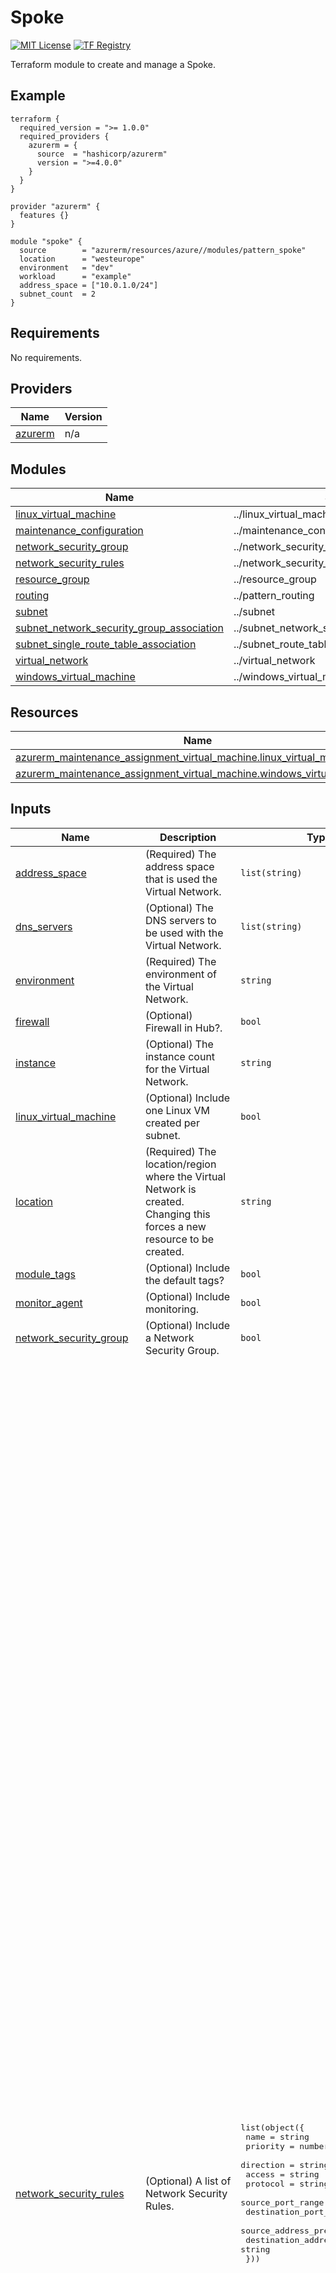 <!-- BEGIN_TF_DOCS -->
# Spoke
[![MIT License](https://img.shields.io/badge/license-MIT-orange.svg)](LICENSE) [![TF Registry](https://img.shields.io/badge/terraform-registry-blue.svg)](https://registry.terraform.io/modules/azurerm/resources/azure/latest/submodules/pattern_spoke)

Terraform module to create and manage a Spoke.

## Example

```hcl
terraform {
  required_version = ">= 1.0.0"
  required_providers {
    azurerm = {
      source  = "hashicorp/azurerm"
      version = ">=4.0.0"
    }
  }
}

provider "azurerm" {
  features {}
}

module "spoke" {
  source        = "azurerm/resources/azure//modules/pattern_spoke"
  location      = "westeurope"
  environment   = "dev"
  workload      = "example"
  address_space = ["10.0.1.0/24"]
  subnet_count  = 2
}
```

## Requirements

No requirements.

## Providers

| Name | Version |
|------|---------|
| <a name="provider_azurerm"></a> [azurerm](#provider\_azurerm) | n/a |

## Modules

| Name | Source | Version |
|------|--------|---------|
| <a name="module_linux_virtual_machine"></a> [linux\_virtual\_machine](#module\_linux\_virtual\_machine) | ../linux_virtual_machine | n/a |
| <a name="module_maintenance_configuration"></a> [maintenance\_configuration](#module\_maintenance\_configuration) | ../maintenance_configuration | n/a |
| <a name="module_network_security_group"></a> [network\_security\_group](#module\_network\_security\_group) | ../network_security_group | n/a |
| <a name="module_network_security_rules"></a> [network\_security\_rules](#module\_network\_security\_rules) | ../network_security_rule | n/a |
| <a name="module_resource_group"></a> [resource\_group](#module\_resource\_group) | ../resource_group | n/a |
| <a name="module_routing"></a> [routing](#module\_routing) | ../pattern_routing | n/a |
| <a name="module_subnet"></a> [subnet](#module\_subnet) | ../subnet | n/a |
| <a name="module_subnet_network_security_group_association"></a> [subnet\_network\_security\_group\_association](#module\_subnet\_network\_security\_group\_association) | ../subnet_network_security_group_association | n/a |
| <a name="module_subnet_single_route_table_association"></a> [subnet\_single\_route\_table\_association](#module\_subnet\_single\_route\_table\_association) | ../subnet_route_table_association | n/a |
| <a name="module_virtual_network"></a> [virtual\_network](#module\_virtual\_network) | ../virtual_network | n/a |
| <a name="module_windows_virtual_machine"></a> [windows\_virtual\_machine](#module\_windows\_virtual\_machine) | ../windows_virtual_machine | n/a |

## Resources

| Name | Type |
|------|------|
| [azurerm_maintenance_assignment_virtual_machine.linux_virtual_machine](https://registry.terraform.io/providers/hashicorp/azurerm/latest/docs/resources/maintenance_assignment_virtual_machine) | resource |
| [azurerm_maintenance_assignment_virtual_machine.windows_virtual_machine](https://registry.terraform.io/providers/hashicorp/azurerm/latest/docs/resources/maintenance_assignment_virtual_machine) | resource |

## Inputs

| Name | Description | Type | Default | Required |
|------|-------------|------|---------|:--------:|
| <a name="input_address_space"></a> [address\_space](#input\_address\_space) | (Required) The address space that is used the Virtual Network. | `list(string)` | n/a | yes |
| <a name="input_dns_servers"></a> [dns\_servers](#input\_dns\_servers) | (Optional) The DNS servers to be used with the Virtual Network. | `list(string)` | `null` | no |
| <a name="input_environment"></a> [environment](#input\_environment) | (Required) The environment of the Virtual Network. | `string` | n/a | yes |
| <a name="input_firewall"></a> [firewall](#input\_firewall) | (Optional) Firewall in Hub?. | `bool` | `false` | no |
| <a name="input_instance"></a> [instance](#input\_instance) | (Optional) The instance count for the Virtual Network. | `string` | `"001"` | no |
| <a name="input_linux_virtual_machine"></a> [linux\_virtual\_machine](#input\_linux\_virtual\_machine) | (Optional) Include one Linux VM created per subnet. | `bool` | `true` | no |
| <a name="input_location"></a> [location](#input\_location) | (Required) The location/region where the Virtual Network is created. Changing this forces a new resource to be created. | `string` | n/a | yes |
| <a name="input_module_tags"></a> [module\_tags](#input\_module\_tags) | (Optional) Include the default tags? | `bool` | `true` | no |
| <a name="input_monitor_agent"></a> [monitor\_agent](#input\_monitor\_agent) | (Optional) Include monitoring. | `bool` | `false` | no |
| <a name="input_network_security_group"></a> [network\_security\_group](#input\_network\_security\_group) | (Optional) Include a Network Security Group. | `bool` | `false` | no |
| <a name="input_network_security_rules"></a> [network\_security\_rules](#input\_network\_security\_rules) | (Optional) A list of Network Security Rules. | <pre>list(object({<br>    name                       = string<br>    priority                   = number<br>    direction                  = string<br>    access                     = string<br>    protocol                   = string<br>    source_port_range          = string<br>    destination_port_range     = string<br>    source_address_prefix      = string<br>    destination_address_prefix = string<br>  }))</pre> | <pre>[<br>  {<br>    "access": "Allow",<br>    "destination_address_prefix": "10.0.0.0/8",<br>    "destination_port_range": "*",<br>    "direction": "Inbound",<br>    "name": "A-IN-Net10-Net10",<br>    "priority": 1000,<br>    "protocol": "*",<br>    "source_address_prefix": "10.0.0.0/8",<br>    "source_port_range": "*"<br>  },<br>  {<br>    "access": "Allow",<br>    "destination_address_prefix": "*",<br>    "destination_port_range": "*",<br>    "direction": "Inbound",<br>    "name": "A-IN-AzureLoadBalancer-Any",<br>    "priority": 4095,<br>    "protocol": "*",<br>    "source_address_prefix": "AzureLoadBalancer",<br>    "source_port_range": "*"<br>  },<br>  {<br>    "access": "Deny",<br>    "destination_address_prefix": "*",<br>    "destination_port_range": "*",<br>    "direction": "Inbound",<br>    "name": "D-IN-Any-Any",<br>    "priority": 4096,<br>    "protocol": "*",<br>    "source_address_prefix": "*",<br>    "source_port_range": "*"<br>  },<br>  {<br>    "access": "Allow",<br>    "destination_address_prefix": "10.0.0.0/8",<br>    "destination_port_range": "*",<br>    "direction": "Outbound",<br>    "name": "A-OUT-Net10-Net10",<br>    "priority": 1000,<br>    "protocol": "*",<br>    "source_address_prefix": "10.0.0.0/8",<br>    "source_port_range": "*"<br>  },<br>  {<br>    "access": "Allow",<br>    "destination_address_prefix": "Internet",<br>    "destination_port_range": "80",<br>    "direction": "Outbound",<br>    "name": "A-OUT-Net10-Internet-TCP-80",<br>    "priority": 1005,<br>    "protocol": "Tcp",<br>    "source_address_prefix": "10.0.0.0/8",<br>    "source_port_range": "*"<br>  },<br>  {<br>    "access": "Allow",<br>    "destination_address_prefix": "Internet",<br>    "destination_port_range": "443",<br>    "direction": "Outbound",<br>    "name": "A-OUT-Net10-Internet-TCP-443",<br>    "priority": 1010,<br>    "protocol": "Tcp",<br>    "source_address_prefix": "10.0.0.0/8",<br>    "source_port_range": "*"<br>  },<br>  {<br>    "access": "Allow",<br>    "destination_address_prefix": "20.118.99.224",<br>    "destination_port_range": "1688",<br>    "direction": "Outbound",<br>    "name": "A-OUT-Net10-AzureKMS1-TCP-1688",<br>    "priority": 1015,<br>    "protocol": "Tcp",<br>    "source_address_prefix": "10.0.0.0/8",<br>    "source_port_range": "*"<br>  },<br>  {<br>    "access": "Allow",<br>    "destination_address_prefix": "40.83.235.53",<br>    "destination_port_range": "1688",<br>    "direction": "Outbound",<br>    "name": "A-OUT-Net10-AzureKMS2-TCP-1688",<br>    "priority": 1020,<br>    "protocol": "Tcp",<br>    "source_address_prefix": "10.0.0.0/8",<br>    "source_port_range": "*"<br>  },<br>  {<br>    "access": "Allow",<br>    "destination_address_prefix": "51.145.123.29",<br>    "destination_port_range": "123",<br>    "direction": "Outbound",<br>    "name": "A-OUT-Net10-AzureNTP1-UDP-123",<br>    "priority": 1025,<br>    "protocol": "Udp",<br>    "source_address_prefix": "10.0.0.0/8",<br>    "source_port_range": "*"<br>  },<br>  {<br>    "access": "Allow",<br>    "destination_address_prefix": "51.137.137.111",<br>    "destination_port_range": "123",<br>    "direction": "Outbound",<br>    "name": "A-OUT-Net10-AzureNTP2-UDP-123",<br>    "priority": 1030,<br>    "protocol": "Udp",<br>    "source_address_prefix": "10.0.0.0/8",<br>    "source_port_range": "*"<br>  },<br>  {<br>    "access": "Deny",<br>    "destination_address_prefix": "*",<br>    "destination_port_range": "*",<br>    "direction": "Outbound",<br>    "name": "D-OUT-Any-Any",<br>    "priority": 4096,<br>    "protocol": "*",<br>    "source_address_prefix": "*",<br>    "source_port_range": "*"<br>  }<br>]</pre> | no |
| <a name="input_next_hop"></a> [next\_hop](#input\_next\_hop) | (Optional) The default next hop of the Virtual Network. | `string` | `""` | no |
| <a name="input_route_table_id"></a> [route\_table\_id](#input\_route\_table\_id) | (Optianal) The Route Table ID only used if single\_route\_table is set to true. | `string` | `""` | no |
| <a name="input_single_route_table"></a> [single\_route\_table](#input\_single\_route\_table) | (Optional) Use a single Route Table for all the Applications Spokes. | `bool` | `false` | no |
| <a name="input_subnet_count"></a> [subnet\_count](#input\_subnet\_count) | (Optional) The number of subnets to be created within the Virtual Network. | `number` | `1` | no |
| <a name="input_tags"></a> [tags](#input\_tags) | (Optional) A mapping of tags to assign to the resource. | `map(string)` | `null` | no |
| <a name="input_update_management"></a> [update\_management](#input\_update\_management) | (Optional) Include update management. | `bool` | `false` | no |
| <a name="input_virtual_machine_size"></a> [virtual\_machine\_size](#input\_virtual\_machine\_size) | (Optional) The size of the Virtual Machine. | `string` | `"Standard_B1ls"` | no |
| <a name="input_watcher_agent"></a> [watcher\_agent](#input\_watcher\_agent) | (Optional) Include watcher. | `bool` | `false` | no |
| <a name="input_windows_virtual_machine"></a> [windows\_virtual\_machine](#input\_windows\_virtual\_machine) | (Optional) Include one Windows VM created per subnet. | `bool` | `true` | no |
| <a name="input_workload"></a> [workload](#input\_workload) | (Required) The usage or application of the Virtual Network. | `string` | n/a | yes |

## Outputs

| Name | Description |
|------|-------------|
| <a name="output_address_space"></a> [address\_space](#output\_address\_space) | The address space of the virtual network. |
| <a name="output_linux_virtual_machine_admin_password"></a> [linux\_virtual\_machine\_admin\_password](#output\_linux\_virtual\_machine\_admin\_password) | The password of the Linux Virtual Machine. |
| <a name="output_linux_virtual_machine_admin_username"></a> [linux\_virtual\_machine\_admin\_username](#output\_linux\_virtual\_machine\_admin\_username) | The password of the Linux Virtual Machine. |
| <a name="output_linux_virtual_machine_name"></a> [linux\_virtual\_machine\_name](#output\_linux\_virtual\_machine\_name) | The name of the Linux Virtual Machine. |
| <a name="output_network_security_group_id"></a> [network\_security\_group\_id](#output\_network\_security\_group\_id) | The ID of the Network Security Group. |
| <a name="output_resource_group_name"></a> [resource\_group\_name](#output\_resource\_group\_name) | The name of the resource group of the spoke. |
| <a name="output_virtual_machines"></a> [virtual\_machines](#output\_virtual\_machines) | The virtual machines. |
| <a name="output_virtual_network_id"></a> [virtual\_network\_id](#output\_virtual\_network\_id) | The ID of the virtual network of the spoke. |
| <a name="output_virtual_network_name"></a> [virtual\_network\_name](#output\_virtual\_network\_name) | The name of the virtual network of the spoke. |
| <a name="output_windows_virtual_machine_admin_password"></a> [windows\_virtual\_machine\_admin\_password](#output\_windows\_virtual\_machine\_admin\_password) | The password of the Windows Virtual Machine. |
| <a name="output_windows_virtual_machine_admin_username"></a> [windows\_virtual\_machine\_admin\_username](#output\_windows\_virtual\_machine\_admin\_username) | The password of the Windows Virtual Machine. |
| <a name="output_windows_virtual_machine_name"></a> [windows\_virtual\_machine\_name](#output\_windows\_virtual\_machine\_name) | The name of the Windows Virtual Machine. |
<!-- END_TF_DOCS -->